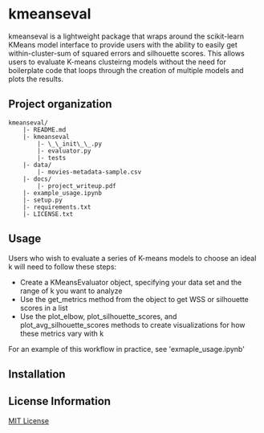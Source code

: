 # kmeanseval
kmeanseval is a lightweight package that wraps around the scikit-learn KMeans model interface to provide users with the ability to easily get within-cluster-sum of squared errors and silhouette scores. This allows users to evaluate K-means clusteirng models without the need for boilerplate code that loops through the creation of multiple models and plots the results.

## Project organization
```
kmeanseval/
	|- README.md
	|- kmeanseval
		|- \_\_init\_\_.py
		|- evaluator.py
		|- tests
	|- data/
		|- movies-metadata-sample.csv
	|- docs/
		|- project_writeup.pdf
	|- example_usage.ipynb
	|- setup.py
	|- requirements.txt
	|- LICENSE.txt
```

## Usage
Users who wish to evaluate a series of K-means models to choose an ideal k will need to follow these steps:
* Create a KMeansEvaluator object, specifying your data set and the range of k you want to analyze
* Use the get_metrics method from the object to get WSS or silhouette scores in a list
* Use the plot_elbow, plot_silhouette_scores, and plot_avg_silhouette_scores methods to create visualizations for how these metrics vary with k

For an example of this workflow in practice, see 'exmaple_usage.ipynb'

## Installation

## License Information
[MIT License](https://github.com/lawrywill/kmeanseval/blob/master/LICENSE.txt)
